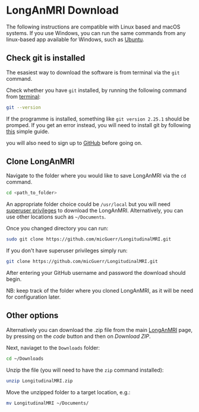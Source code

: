 # LongAnMRI Download

The following instructions are compatible with Linux based and macOS systems.
If you use Windows, you can run the same commands from any linux-based app available for Windows, such as [Ubuntu](https://www.microsoft.com/en-gb/search?q=ubuntu).

## Check git is installed
The esasiest way to download the software is from terminal via the `git` command.

Check whether you have `git` installed, by running the following command from [terminal](https://towardsdatascience.com/a-quick-guide-to-using-command-line-terminal-96815b97b955):
```bash
git --version
```
If the programme is installed, something like `git version 2.25.1` should be promped.
If you get an error instead, you will need to install git by following [this](https://git-scm.com/book/en/v2/Getting-Started-Installing-Git) simple guide.

you will also need to sign up to [GitHub](https://github.com/) before going on.

## Clone LongAnMRI
Navigate to the folder where you would like to save LongAnMRI via the `cd` command.
```bash
cd <path_to_folder>
```
An appropriate folder choice could be `/usr/local` but you will need [superuser privileges](https://en.wikipedia.org/wiki/Superuser) to download the LongAnMRI.
Alternatively, you can use other locations such as `~/Documents`.

Once you changed directory you can run:
```bash
sudo git clone https://github.com/micGuerr/LongitudinalMRI.git
```
If you don't have superuser privileges simply run:
```bash
git clone https://github.com/micGuerr/LongitudinalMRI.git
```
After entering your GitHub username and password the download should begin.

NB: keep track of the folder where you cloned LongAnMRI, as it will be need for configuration later.

## Other options
Alternatively you can download the .zip file from the main [LongAnMRI](https://github.com/micGuerr/LongitudinalMRI) page, by pressing on the *code* button and then on *Download ZIP*.

Next, naviaget to the `Downloads` folder:
```bash
cd ~/Downloads
```
Unzip the file (you will need to have the `zip` command installed):
```bash
unzip LongitudinalMRI.zip
```

Move the unzipped folder to a target location, e.g.:
```bash
mv LongitudinalMRI ~/Documents/
```

